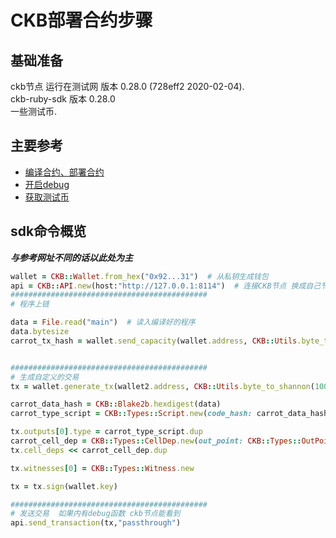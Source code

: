 # CKB部署合约步骤

## 基础准备
ckb节点  运行在测试网 版本 0.28.0 (728eff2 2020-02-04).   
ckb-ruby-sdk    版本 0.28.0   
一些测试币.  



##  主要参考
- [编译合约、部署合约](https://xuejie.space/2019_07_13_introduction_to_ckb_script_programming_script_basics/)
- [开启debug](https://docs.nervos.org/dev-guide/debugging-ckb-script.html#debug-syscall)
- [获取测试币](https://docs.nervos.org/dev-guide/faucet.html)


## sdk命令概览

***与参考网址不同的话以此处为主***

```ruby
wallet = CKB::Wallet.from_hex("0x92...31")  # 从私钥生成钱包
api = CKB::API.new(host:"http://127.0.0.1:8114")  # 连接CKB节点 换成自己节点端口 默认8114
############################################
# 程序上链

data = File.read("main")  # 读入编译好的程序
data.bytesize
carrot_tx_hash = wallet.send_capacity(wallet.address, CKB::Utils.byte_to_shannon(容量), CKB::Utils.bin_to_hex(data), fee:50000)   # 分配容量 确保 容量 > data.bytesize


############################################
# 生成自定义的交易
tx = wallet.generate_tx(wallet2.address, CKB::Utils.byte_to_shannon(100), fee: 50000) # 生成交易

carrot_data_hash = CKB::Blake2b.hexdigest(data)
carrot_type_script = CKB::Types::Script.new(code_hash: carrot_data_hash, args: "0x")

tx.outputs[0].type = carrot_type_script.dup
carrot_cell_dep = CKB::Types::CellDep.new(out_point: CKB::Types::OutPoint.new(tx_hash: carrot_tx_hash, index: 0))
tx.cell_deps << carrot_cell_dep.dup

tx.witnesses[0] = CKB::Types::Witness.new

tx = tx.sign(wallet.key)

############################################
# 发送交易  如果内有debug函数 ckb节点能看到
api.send_transaction(tx,"passthrough")


```
## 